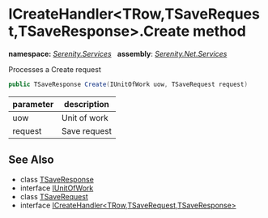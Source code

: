 # ICreateHandler&lt;TRow,TSaveRequest,TSaveResponse&gt;.Create method
**namespace:** *[Serenity.Services](../../README.md#serenity.services-namespace)*   **assembly**: *[Serenity.Net.Services](../../README.md)*

Processes a Create request

```csharp
public TSaveResponse Create(IUnitOfWork uow, TSaveRequest request)
```

| parameter | description |
| --- | --- |
| uow | Unit of work |
| request | Save request |

## See Also

* class [TSaveResponse](../Serenity.Net.Services/../ICreateHandler-3.TSaveResponse.md)
* interface [IUnitOfWork](../Serenity.Net.Data/../../Serenity.Data/IUnitOfWork.md)
* class [TSaveRequest](../Serenity.Net.Services/../ICreateHandler-3.TSaveRequest.md)
* interface [ICreateHandler&lt;TRow,TSaveRequest,TSaveResponse&gt;](../ICreateHandler-3.md)
